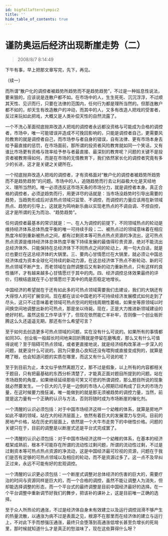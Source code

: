```yaml
---
id: bigfallafterolympic2 
title: ''
hide_table_of_contents: true
---
```


# 谨防奥运后经济出现断崖走势（二）

> 2008/8/7 8:14:49

<div style={{color: '#FF0000', fontWeight: 'bold', fontSize: '24px'}}>

下午有事，早上把那文章写完，先下，再见。
</div>

 
<div style={{color: '#FF0000', fontWeight: 'bold', fontSize: '18px'}}>

（续一）

 

而所谓“散户化的调控者被趋势所趋势而不是趋势趋势”，不过是一种姑息性说法，要来狠的，应该说是连散户都不如。在市场中的人，生生死死、沉沉浮浮，不过顺其天性、见识而行，只要在法律的范围内，任何行为都是理所当然的。但那连散户都不如的，却天生有改造散户的冲动，而其中的人，又多有改造人把戏的受害者，反过来玩如此把戏，大概又是人类补偿天性的自然流露了。

 

一个不洗心革面彻底抛弃改造人把戏的调控者永远都没资格与可能成为合格的调控者，市场中，唯一可能错误并造成不可挽回影响的，只能是调控者自己，更需要风险教育的就是调控者自己，而市场参与者自身的错误，自有法律、更有市场本身去给予最直接的惩罚，在市场面前，那所谓的投资者风险教育就如同一个笑话，又有谁比市场更有资格与效率给予参与者最直接、最深刻的教育呢？问题的关键不是投资者被教育得如何，而是在市场的无情教育下，我们依然家长化的调控者究竟有多少的长进，这才是关键之关键所在。

 

一个彻底抛弃改造人把戏的调控者，才有资格面对“散户化的调控者被趋势所趋势而不是趋势趋势”的问题。市场中的人，追随趋势而行去让利益极大化是天经地义、理所当然的。唯一必须违反这市场天条的市场分力，就是调控者本身。真正合格的调控者，必须逆趋势而行，用更详尽的话就是：当市场没趋势时引导出需要的趋势，当趋势形成后对该热点领域只监管、不调控，而调控的力量应该用在新领域热点、趋势的引导上，这就是为鸣响新乐曲以实现老热点的不调自调、不控自控，这才是所谓的无为而治、“趋势趋势”。

 

任何调控者最基本的常识就是：一、在人为调控的前提下，不同领域热点的轮动是维持经济体系总体热度平衡的唯一可持续手段；二、被热点过的领域意味着在相应热度冷却到重新被热点之间，都有过剩资本等可热点热点资源的净流出，这可热点热点资源是维持经济体总体热度平衡下持续发展的最值得珍贵资源，绝对不能流出总经济体外、只能保持在总经济体下不同热点之间的轮动上，用一句大白话，就是烂也要烂在这总经济体的大锅里。三、要肉心甘情愿烂在大锅里，就必须让中国总经济体成为资本全球化可持续的新动力源，在这总经济体下热点不断轮动、新的可热点领域不断产生，而老领域在自然调整后又有新的动力重新热点，只有这样的良性循环，才有越来越多心甘情愿烂于其中的肉。四、经济调控总体效果最终的评价，归根结底就在于心甘情愿烂于其中的肉是否稳定地增长。

 

中国经济的希望就在于还有如此多的可热点领域需要我们去建设，我们的大锅还有大得惊人的可扩展空间。现在都在谈论中国老的不可持续经济发展模式如何走到了尽头，这只不过意味着老领域可热点空间的短线周期性萎缩，如果坐等原领域以时间换空间地调整出新的可热点，那是坐以待毙。现在，正是大力推进新领域建设的绝好时机，虽然这些工作早该干了，但现在依然能亡羊补牢，否则像一个创业板折腾这么久还遥遥无期，那还有什么希望可言？

 

至于如何去创造更多可热点领域的问题，实在没有什么可说的。如果所有的事情都如同3G、创业板一般超长时间地来回折腾就是停留在磨嘴皮，那么又有什么可值得说呢？至于阻碍可热点领域，或者更直接地说，就是经济结构改革进一步深入的问题，就更没什么可说的。因为只要良心良知还没有喂狗或直接变成狗的，就算是瞎了眼，也会知道问题的实质在哪里，而这又有什么可说的呢？

 

至于到目前为止，本文似乎依然离题万丈，那不过是假象，以上所有的内容都相关于题目，只有把最基础的东西分析清楚了，才能真正面对题目所提到的问题。站在市场趋势的角度，如果继续延续那些可笑又可悲的所谓调控，那么题目所说的现象就必然要发生。一个巨大的几乎是一边倒的市场人心预期已经构成了巨大的市场力量，在这时候要力挽狂澜，唯一能做到的就是那无须被趋势的调控力量，当然，前提是这力量有一个正确的认识与方法，否则将随时成为市场断崖的催化剂。

 

一个清醒的认识必须包括：对于中国市场经济这样一个幼稚的体系，就算是房地产如此不堪的领域，站在大的经济层面上，依然有着巨大的发展潜力与空间。目前的房地产价格，站在历史的层面上，依然是一个大牛市走势下的中继性价格。问题的关键只在于，目前的调整是以断崖式还是平台式完成罢了。

 

一个清醒的认识必须包括：对于中国市场经济这样一个幼稚的体系，在基本的经济框架成熟前，根本不可能存在所谓的流动性过剩问题，所谓的流动性过剩，不过是过剩资本等可热点热点资源的净流动，这是中国经济最可珍视的资源，问题在于我们是否有足够的可热点领域以及相应的轮动，而不是资源过多了。这一点不及早纠正过来，永远不可能有好的宏观调控。

 

一个清醒的认识更必须包括：一个断崖式调整对总体经济的伤害的巨大的，需要疗治的时间与资源同样是巨大的，而一个合格的调控，虽然不能让调整人为消失，但却能选择调整的形态，而一个平台式的最终调整是目前中国经济最好的选择。在一个平台调整中重新调节好我们的舞步，把该补的课补上，这是目前唯一正确的选择。

 

至于众人所热论的通涨，不过是经济体自身未有效建立以及运行调控润滑不够产生的热量流散，以通涨为病不过是表面之见，根源不在那里而在经济体的建立与运行上，不对此下手而想强压通涨，最终只会堕落到高通涨低增长甚至负增长的死局里，那时候就知道什么才是真正的愁滋味了，现在这些算得什么呀？

</div>